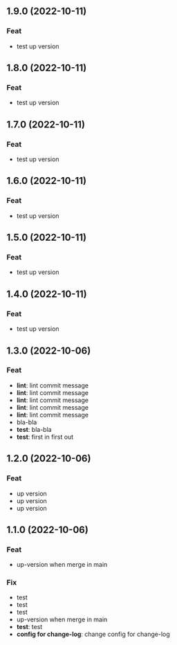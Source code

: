 ## 1.9.0 (2022-10-11)

### Feat

- test up version

## 1.8.0 (2022-10-11)

### Feat

- test up version

## 1.7.0 (2022-10-11)

### Feat

- test up version

## 1.6.0 (2022-10-11)

### Feat

- test up version

## 1.5.0 (2022-10-11)

### Feat

- test up version

## 1.4.0 (2022-10-11)

### Feat

- test up version

## 1.3.0 (2022-10-06)

### Feat

- **lint**: lint commit message
- **lint**: lint commit message
- **lint**: lint commit message
- **lint**: lint commit message
- **lint**: lint commit message
- bla-bla
- **test**: bla-bla
- **test**: first in first out

## 1.2.0 (2022-10-06)

### Feat

- up version
- up version
- up version

## 1.1.0 (2022-10-06)

### Feat

- up-version when merge in main

### Fix

- test
- test
- test
- up-version when merge in main
- **test**: test
- **config for change-log**: change config for change-log
